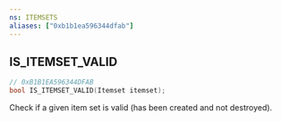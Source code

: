 ```yaml
---
ns: ITEMSETS
aliases: ["0xb1b1ea596344dfab"]
---
```

## IS_ITEMSET_VALID

```c
// 0xB1B1EA596344DFAB
bool IS_ITEMSET_VALID(Itemset itemset);
```

Check if a given item set is valid (has been created and not destroyed).

